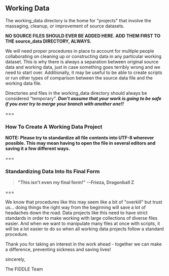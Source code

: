## Working Data

The working_data directory is the home for "projects" that involve the
massaging, cleanup, or improvement of source datasets.

__NO SOURCE FILES SHOULD EVER BE ADDED HERE. ADD THEM FIRST TO THE 
source_data DIRECTORY, ALWAYS.__

We will need proper procedures in place to account for multiple people
collaborating on cleaning up or constructing data in any particular working 
dataset. This is why there is always a separation between original source 
data and working data, just in case something goes terribly wrong and we 
need to start over. Additionally, it may be useful to be able to create 
scripts or run other types of comparison between the source data file and 
the working data file.

Directories and files in the working_data directory should always be
considered "temporary". __*Don't assume that your work is going to be safe
if you ever try to merge your branch with another one!!*__

===

### How To Create A Working Data Project



__NOTE: Please try to standardize all file contents into UTF-8 wherever 
possible. This may mean having to open the file in several editors and 
saving it a few different ways.__

===

### Standardizing Data Into Its Final Form

> __"This isn't even my final form!" --Frieza, Dragonball Z__

===

We know that procedures like this may seem like a bit of "overkill" but trust 
us... doing things the right way from the beginning will save a lot of 
headaches down the road. Data projects like this need to have strict 
standards in order to make working with large collections of diverse files 
easier. And when we want to manipulate many files at once with scripts, it 
will be a lot easier to do so when all working data projects follow a standard 
procedure.

Thank you for taking an interest in the work ahead - together we can make
a difference, preventing sickness and saving lives!
  
sincerely,

The FIDDLE Team
